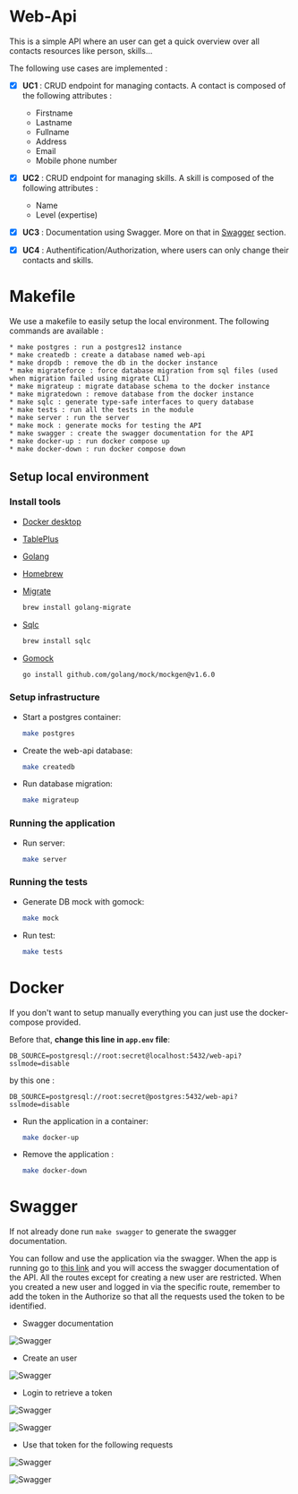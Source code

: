 # Web-Api

This is a simple API where an user can get a quick overview over all contacts resources like person, skills...

The following use cases are implemented : 

* [X] **UC1** : CRUD endpoint for managing contacts. A contact is composed of the following attributes : 
    * Firstname
    * Lastname
    * Fullname
    * Address
    * Email
    * Mobile phone number

* [X] **UC2** : CRUD endpoint for managing skills. A skill is composed of the following attributes : 
    * Name
    * Level (expertise)

* [X] **UC3** : Documentation using Swagger. More on that in [Swagger](#swagger) section.

* [X] **UC4** : Authentification/Authorization, where users can only change their contacts and skills.

# Makefile 

We use a makefile to easily setup the local environment. The following commands are available : 

    * make postgres : run a postgres12 instance
    * make createdb : create a database named web-api
    * make dropdb : remove the db in the docker instance
    * make migrateforce : force database migration from sql files (used when migration failed using migrate CLI)
    * make migrateup : migrate database schema to the docker instance
    * make migratedown : remove database from the docker instance
    * make sqlc : generate type-safe interfaces to query database
    * make tests : run all the tests in the module
    * make server : run the server 
    * make mock : generate mocks for testing the API
    * make swagger : create the swagger documentation for the API
    * make docker-up : run docker compose up 
    * make docker-down : run docker compose down

## Setup local environment

### Install tools

- [Docker desktop](https://www.docker.com/products/docker-desktop)
- [TablePlus](https://tableplus.com/)
- [Golang](https://golang.org/)
- [Homebrew](https://brew.sh/)
- [Migrate](https://github.com/golang-migrate/migrate/tree/master/cmd/migrate)

    ```bash
    brew install golang-migrate
    ```

- [Sqlc](https://github.com/kyleconroy/sqlc#installation)

    ```bash
    brew install sqlc
    ```

- [Gomock](https://github.com/golang/mock)

    ``` bash
    go install github.com/golang/mock/mockgen@v1.6.0
    ```

### Setup infrastructure

- Start a postgres container:

    ```bash
    make postgres
    ```

- Create the web-api database:

    ```bash
    make createdb
    ```

- Run database migration:

    ```bash
    make migrateup
    ```
### Running the application 

- Run server:

    ```bash
    make server
    ```

### Running the tests 

- Generate DB mock with gomock:

    ```bash
    make mock
    ```

- Run test:

    ```bash
    make tests
    ```


# Docker 

If you don't want to setup manually everything you can just use the docker-compose provided. 

Before that, **change this line in `app.env` file**: 

```
DB_SOURCE=postgresql://root:secret@localhost:5432/web-api?sslmode=disable
```

by this one : 

```
DB_SOURCE=postgresql://root:secret@postgres:5432/web-api?sslmode=disable
```

* Run the application in a container:

    ```bash
    make docker-up
    ```

* Remove the application :

    ```bash
    make docker-down
    ```
# Swagger 

If not already done run `make swagger` to generate the swagger documentation.

You can follow and use the application via the swagger. When the app is running go to [this link](http://localhost:8080/swagger/index.html) and you will access the swagger documentation of the API. All the routes except for creating a new user are restricted. When you created a new user and logged in via the specific route, remember to add the token in the Authorize so that all the requests used the token to be identified.

* Swagger documentation

![Swagger](./images/swagger.png)

* Create an user 

![Swagger](./images/CreateUser.png)

* Login to retrieve a token

![Swagger](./images/LoginUser.png)

![Swagger](./images/RetrieveToken.png)

* Use that token for the following requests

![Swagger](./images/Authorize.png)

![Swagger](./images/AddTokerBearer.png)

